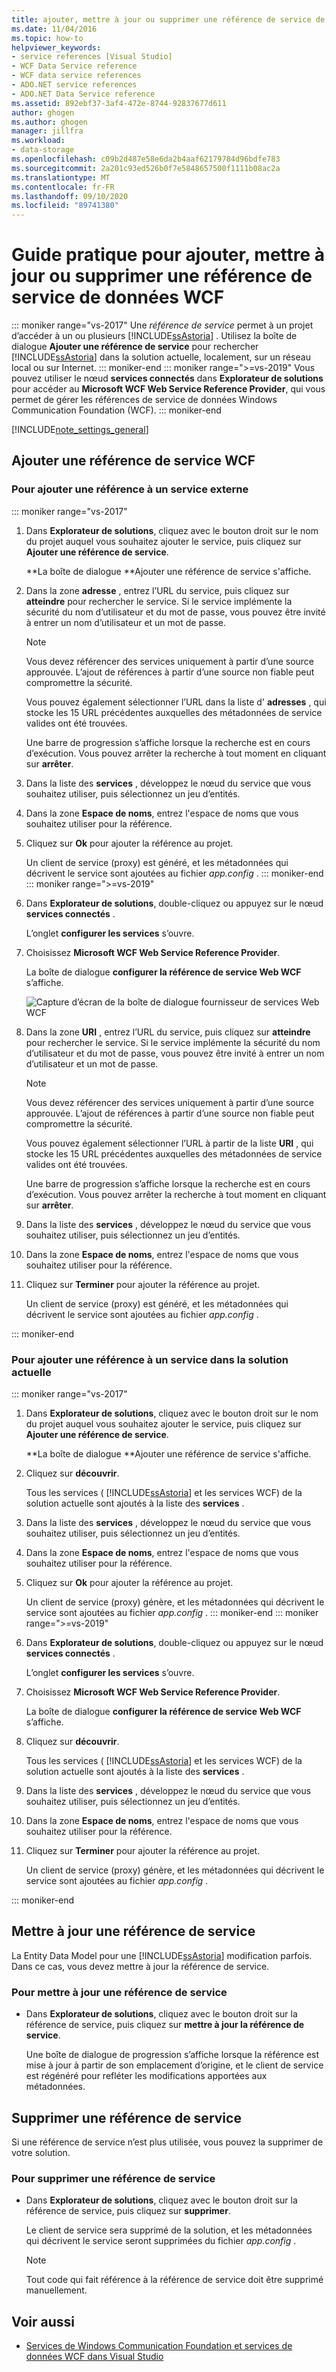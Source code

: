 ```yaml
---
title: ajouter, mettre à jour ou supprimer une référence de service de données WCF
ms.date: 11/04/2016
ms.topic: how-to
helpviewer_keywords:
- service references [Visual Studio]
- WCF Data Service reference
- WCF data service references
- ADO.NET service references
- ADO.NET Data Service reference
ms.assetid: 892ebf37-3af4-472e-8744-92837677d611
author: ghogen
ms.author: ghogen
manager: jillfra
ms.workload:
- data-storage
ms.openlocfilehash: c09b2d487e58e6da2b4aaf62179784d96bdfe783
ms.sourcegitcommit: 2a201c93ed526b0f7e5848657500f1111b08ac2a
ms.translationtype: MT
ms.contentlocale: fr-FR
ms.lasthandoff: 09/10/2020
ms.locfileid: "89741380"
---
```

# <a name="how-to-add-update-or-remove-a-wcf-data-service-reference"></a>Guide pratique pour ajouter, mettre à jour ou supprimer une référence de service de données WCF

::: moniker range="vs-2017"
Une *référence de service* permet à un projet d’accéder à un ou plusieurs [!INCLUDE[ssAstoria](../data-tools/includes/ssastoria_md.md)] . Utilisez la boîte de dialogue **Ajouter une référence de service** pour rechercher [!INCLUDE[ssAstoria](../data-tools/includes/ssastoria_md.md)] dans la solution actuelle, localement, sur un réseau local ou sur Internet.
::: moniker-end
::: moniker range=">=vs-2019"
Vous pouvez utiliser le nœud **services connectés** dans **Explorateur de solutions** pour accéder au **Microsoft WCF Web Service Reference Provider**, qui vous permet de gérer les références de service de données Windows Communication Foundation (WCF).
::: moniker-end

[!INCLUDE[note_settings_general](../data-tools/includes/note_settings_general_md.md)]

## <a name="add-a-wcf-service-reference"></a>Ajouter une référence de service WCF

### <a name="to-add-a-reference-to-an-external-service"></a>Pour ajouter une référence à un service externe

::: moniker range="vs-2017"

1. Dans **Explorateur de solutions**, cliquez avec le bouton droit sur le nom du projet auquel vous souhaitez ajouter le service, puis cliquez sur **Ajouter une référence de service**.

   **La boîte de dialogue **Ajouter une référence de service s'affiche.

1. Dans la zone **adresse** , entrez l’URL du service, puis cliquez sur **atteindre** pour rechercher le service. Si le service implémente la sécurité du nom d’utilisateur et du mot de passe, vous pouvez être invité à entrer un nom d’utilisateur et un mot de passe.

    > [!NOTE]
    > Vous devez référencer des services uniquement à partir d’une source approuvée. L’ajout de références à partir d’une source non fiable peut compromettre la sécurité.

     Vous pouvez également sélectionner l’URL dans la liste d' **adresses** , qui stocke les 15 URL précédentes auxquelles des métadonnées de service valides ont été trouvées.

     Une barre de progression s’affiche lorsque la recherche est en cours d’exécution. Vous pouvez arrêter la recherche à tout moment en cliquant sur **arrêter**.

1. Dans la liste des **services** , développez le nœud du service que vous souhaitez utiliser, puis sélectionnez un jeu d’entités.

1. Dans la zone **Espace de noms**, entrez l'espace de noms que vous souhaitez utiliser pour la référence.

1. Cliquez sur **Ok** pour ajouter la référence au projet.

     Un client de service (proxy) est généré, et les métadonnées qui décrivent le service sont ajoutées au fichier *app.config* .
::: moniker-end
::: moniker range=">=vs-2019"
1. Dans **Explorateur de solutions**, double-cliquez ou appuyez sur le nœud **services connectés** .

   L’onglet **configurer les services** s’ouvre.

1. Choisissez **Microsoft WCF Web Service Reference Provider**.

   La boîte de dialogue **configurer la référence de service Web WCF** s’affiche.

   ![Capture d’écran de la boîte de dialogue fournisseur de services Web WCF](media/vs-2019/configure-wcf-web-service-reference-dialog.png)


1. Dans la zone **URI** , entrez l’URL du service, puis cliquez sur **atteindre** pour rechercher le service. Si le service implémente la sécurité du nom d’utilisateur et du mot de passe, vous pouvez être invité à entrer un nom d’utilisateur et un mot de passe.

    > [!NOTE]
    > Vous devez référencer des services uniquement à partir d’une source approuvée. L’ajout de références à partir d’une source non fiable peut compromettre la sécurité.

     Vous pouvez également sélectionner l’URL à partir de la liste **URI** , qui stocke les 15 URL précédentes auxquelles des métadonnées de service valides ont été trouvées.

     Une barre de progression s’affiche lorsque la recherche est en cours d’exécution. Vous pouvez arrêter la recherche à tout moment en cliquant sur **arrêter**.

1. Dans la liste des **services** , développez le nœud du service que vous souhaitez utiliser, puis sélectionnez un jeu d’entités.

1. Dans la zone **Espace de noms**, entrez l'espace de noms que vous souhaitez utiliser pour la référence.

1. Cliquez sur **Terminer** pour ajouter la référence au projet.

     Un client de service (proxy) est généré, et les métadonnées qui décrivent le service sont ajoutées au fichier *app.config* .

::: moniker-end

### <a name="to-add-a-reference-to-a-service-in-the-current-solution"></a>Pour ajouter une référence à un service dans la solution actuelle

::: moniker range="vs-2017"

1. Dans **Explorateur de solutions**, cliquez avec le bouton droit sur le nom du projet auquel vous souhaitez ajouter le service, puis cliquez sur **Ajouter une référence de service**.

    **La boîte de dialogue **Ajouter une référence de service s'affiche.

1. Cliquez sur **découvrir**.

    Tous les services ( [!INCLUDE[ssAstoria](../data-tools/includes/ssastoria_md.md)] et les services WCF) de la solution actuelle sont ajoutés à la liste des **services** .

1. Dans la liste des **services** , développez le nœud du service que vous souhaitez utiliser, puis sélectionnez un jeu d’entités.

1. Dans la zone **Espace de noms**, entrez l'espace de noms que vous souhaitez utiliser pour la référence.

1. Cliquez sur **Ok** pour ajouter la référence au projet.

    Un client de service (proxy) génère, et les métadonnées qui décrivent le service sont ajoutées au fichier *app.config* .
::: moniker-end
::: moniker range=">=vs-2019"
1. Dans **Explorateur de solutions**, double-cliquez ou appuyez sur le nœud **services connectés** . 

   L’onglet **configurer les services** s’ouvre.

1. Choisissez **Microsoft WCF Web Service Reference Provider**.

   La boîte de dialogue **configurer la référence de service Web WCF** s’affiche.

1. Cliquez sur **découvrir**.

    Tous les services ( [!INCLUDE[ssAstoria](../data-tools/includes/ssastoria_md.md)] et les services WCF) de la solution actuelle sont ajoutés à la liste des **services** .

1. Dans la liste des **services** , développez le nœud du service que vous souhaitez utiliser, puis sélectionnez un jeu d’entités.

1. Dans la zone **Espace de noms**, entrez l'espace de noms que vous souhaitez utiliser pour la référence.

1. Cliquez sur **Terminer** pour ajouter la référence au projet.

    Un client de service (proxy) génère, et les métadonnées qui décrivent le service sont ajoutées au fichier *app.config* .

::: moniker-end

## <a name="update-a-service-reference"></a>Mettre à jour une référence de service

La Entity Data Model pour une [!INCLUDE[ssAstoria](../data-tools/includes/ssastoria_md.md)] modification parfois. Dans ce cas, vous devez mettre à jour la référence de service.

### <a name="to-update-a-service-reference"></a>Pour mettre à jour une référence de service

- Dans **Explorateur de solutions**, cliquez avec le bouton droit sur la référence de service, puis cliquez sur **mettre à jour la référence de service**.

     Une boîte de dialogue de progression s’affiche lorsque la référence est mise à jour à partir de son emplacement d’origine, et le client de service est régénéré pour refléter les modifications apportées aux métadonnées.

## <a name="remove-a-service-reference"></a>Supprimer une référence de service

Si une référence de service n’est plus utilisée, vous pouvez la supprimer de votre solution.

### <a name="to-remove-a-service-reference"></a>Pour supprimer une référence de service

- Dans **Explorateur de solutions**, cliquez avec le bouton droit sur la référence de service, puis cliquez sur **supprimer**.

     Le client de service sera supprimé de la solution, et les métadonnées qui décrivent le service seront supprimées du fichier *app.config* .

    > [!NOTE]
    > Tout code qui fait référence à la référence de service doit être supprimé manuellement.

## <a name="see-also"></a>Voir aussi

- [Services de Windows Communication Foundation et services de données WCF dans Visual Studio](../data-tools/windows-communication-foundation-services-and-wcf-data-services-in-visual-studio.md)
